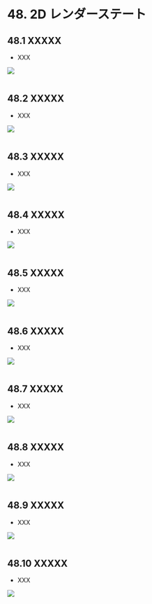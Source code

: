 # 48. 2D レンダーステート

## 48.1 XXXXX
- XXX
	
![](https://raw.githubusercontent.com/Siv3D/siv3d.site.resource/main/2025/tutorial3/2d-render-state/1.png)

```cpp

```

## 48.2 XXXXX
- XXX
	
![](https://raw.githubusercontent.com/Siv3D/siv3d.site.resource/main/2025/tutorial3/2d-render-state/1.png)

```cpp

```

## 48.3 XXXXX
- XXX
	
![](https://raw.githubusercontent.com/Siv3D/siv3d.site.resource/main/2025/tutorial3/2d-render-state/1.png)

```cpp

```

## 48.4 XXXXX
- XXX
	
![](https://raw.githubusercontent.com/Siv3D/siv3d.site.resource/main/2025/tutorial3/2d-render-state/1.png)

```cpp

```

## 48.5 XXXXX
- XXX
	
![](https://raw.githubusercontent.com/Siv3D/siv3d.site.resource/main/2025/tutorial3/2d-render-state/1.png)

```cpp

```

## 48.6 XXXXX
- XXX
	
![](https://raw.githubusercontent.com/Siv3D/siv3d.site.resource/main/2025/tutorial3/2d-render-state/1.png)

```cpp

```

## 48.7 XXXXX
- XXX
	
![](https://raw.githubusercontent.com/Siv3D/siv3d.site.resource/main/2025/tutorial3/2d-render-state/1.png)

```cpp

```

## 48.8 XXXXX
- XXX
	
![](https://raw.githubusercontent.com/Siv3D/siv3d.site.resource/main/2025/tutorial3/2d-render-state/1.png)

```cpp

```

## 48.9 XXXXX
- XXX
	
![](https://raw.githubusercontent.com/Siv3D/siv3d.site.resource/main/2025/tutorial3/2d-render-state/1.png)

```cpp

```

## 48.10 XXXXX
- XXX
	
![](https://raw.githubusercontent.com/Siv3D/siv3d.site.resource/main/2025/tutorial3/2d-render-state/1.png)

```cpp

```


